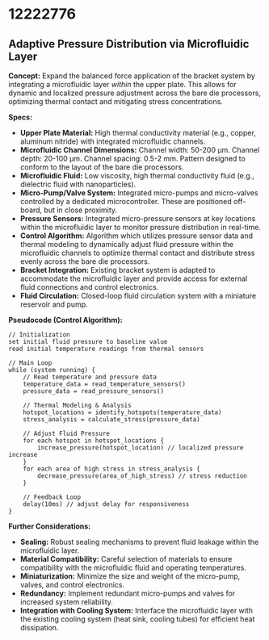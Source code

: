 # 12222776

## Adaptive Pressure Distribution via Microfluidic Layer

**Concept:** Expand the balanced force application of the bracket system by integrating a microfluidic layer *within* the upper plate. This allows for dynamic and localized pressure adjustment across the bare die processors, optimizing thermal contact and mitigating stress concentrations.

**Specs:**

*   **Upper Plate Material:** High thermal conductivity material (e.g., copper, aluminum nitride) with integrated microfluidic channels.
*   **Microfluidic Channel Dimensions:** Channel width: 50-200 μm. Channel depth: 20-100 μm. Channel spacing: 0.5-2 mm. Pattern designed to conform to the layout of the bare die processors.
*   **Microfluidic Fluid:** Low viscosity, high thermal conductivity fluid (e.g., dielectric fluid with nanoparticles).
*   **Micro-Pump/Valve System:** Integrated micro-pumps and micro-valves controlled by a dedicated microcontroller. These are positioned off-board, but in close proximity.
*   **Pressure Sensors:** Integrated micro-pressure sensors at key locations within the microfluidic layer to monitor pressure distribution in real-time.
*   **Control Algorithm:** Algorithm which utilizes pressure sensor data and thermal modeling to dynamically adjust fluid pressure within the microfluidic channels to optimize thermal contact and distribute stress evenly across the bare die processors.
*   **Bracket Integration:** Existing bracket system is adapted to accommodate the microfluidic layer and provide access for external fluid connections and control electronics.
*   **Fluid Circulation:** Closed-loop fluid circulation system with a miniature reservoir and pump.

**Pseudocode (Control Algorithm):**

```
// Initialization
set initial fluid pressure to baseline value
read initial temperature readings from thermal sensors

// Main Loop
while (system running) {
    // Read temperature and pressure data
    temperature_data = read_temperature_sensors()
    pressure_data = read_pressure_sensors()

    // Thermal Modeling & Analysis
    hotspot_locations = identify_hotspots(temperature_data)
    stress_analysis = calculate_stress(pressure_data)

    // Adjust Fluid Pressure
    for each hotspot in hotspot_locations {
        increase_pressure(hotspot_location) // localized pressure increase
    }
    for each area of high stress in stress_analysis {
        decrease_pressure(area_of_high_stress) // stress reduction
    }

    // Feedback Loop
    delay(10ms) // adjust delay for responsiveness
}
```

**Further Considerations:**

*   **Sealing:** Robust sealing mechanisms to prevent fluid leakage within the microfluidic layer.
*   **Material Compatibility:** Careful selection of materials to ensure compatibility with the microfluidic fluid and operating temperatures.
*   **Miniaturization:**  Minimize the size and weight of the micro-pump, valves, and control electronics.
*   **Redundancy:** Implement redundant micro-pumps and valves for increased system reliability.
*   **Integration with Cooling System:** Interface the microfluidic layer with the existing cooling system (heat sink, cooling tubes) for efficient heat dissipation.